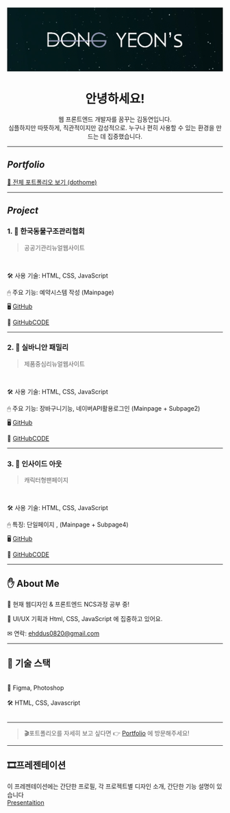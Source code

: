 <p align="center">
  <img src="img/profileimg.png"; width="600" height="auto" alt="프로필 이미지">
</p>

<h1 align="center">안녕하세요!</h1>
<p align="center">웹 프론트엔드 개발자를 꿈꾸는 김동연입니다. <br>
심플하지만 따뜻하게, 직관적이지만 감성적으로. 누구나 편히 사용할 수 있는 환경을 만드는 데 집중했습니다.</p>

---

 ## *Portfolio*

[📂 전체 포트폴리오 보기 (dothome)](http://kimdongyeon.dothome.co.kr/)


---

## *Project*

### 1. 🐾 **한국동물구조관리협회**
> 공공기관리뉴얼웹사이트 <br>
<br>

🛠 사용 기술: HTML, CSS, JavaScript  

🖱 주요 기능: 예약시스템 작성 (Mainpage)  

🖥 [GitHub](https://kimdongyeon99.github.io/portfolio/project001/index_my.html)  

📂 [GitHubCODE](https://github.com/kimdongyeon99/portfolio/blob/main/project001/index_my.html)

---

### 2. 🐰 **실바니안 패밀리**
> 제품중심리뉴얼웹사이트 <br>
<br>

🛠 사용 기술: HTML, CSS, JavaScript  

🖱 주요 기능: 장바구니기능, 네이버API활용로그인 (Mainpage + Subpage2)  

🖥 [GitHub](https://kimdongyeon99.github.io/portfolio/project002/index_my.html)  

📂 [GitHubCODE](https://github.com/kimdongyeon99/portfolio/blob/main/project002/index_my.html)

---

### 3. 💭 **인사이드 아웃**
> 캐릭터형팬페이지  <br>
<br>

🛠 사용 기술: HTML, CSS, JavaScript  

🖱 특징: 단일페이지 , (Mainpage + Subpage4)  

🖥 [GitHub](https://kimdongyeon99.github.io/portfolio/project003/index_my.html)  

📂 [GitHubCODE](https://github.com/kimdongyeon99/portfolio/blob/main/project003/index_my.html)

---

## ✋ About Me
📝 현재 웹디자인 & 프론트엔드 NCS과정 공부 중!  
 
👀 UI/UX 기획과 Html, CSS, JavaScript 에 집중하고 있어요.  
 
✉ 연락: ehddus0820@gmail.com

---

## 🧰 기술 스택  <br>
<br>
🎨 Figma, Photoshop  <br>
<br>
🛠 HTML, CSS, Javascript  <br>
<br>

---

> 🎬포트폴리오를 자세히 보고 싶다면 👉 [Portfolio](http://kimdongyeon.dothome.co.kr/) 에 방문해주세요!

---  
## 🎞프레젠테이션  

이 프레젠테이션에는 간단한 프로필, 각 프로젝트별 디자인 소개, 간단한 기능 설명이 있습니다  
[Presentaition](https://www.figma.com/proto/sDfW4dX26ubgyuLy0bBn7L/Untitled?node-id=1-12&t=JCy3PwRUmUgezRMs-1&scaling=min-zoom&content-scaling=fixed&page-id=0%3A1)
